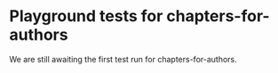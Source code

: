 # Playground tests for chapters-for-authors
We are still awaiting the first test run for chapters-for-authors.
